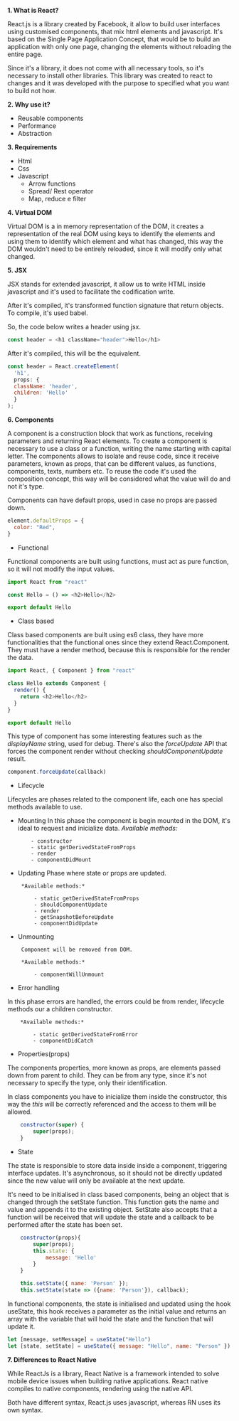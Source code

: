 **1. What is React?**

React.js is a library created by Facebook, it allow to build user interfaces using customised components, that mix html elements and javascript. It's based on the Single Page Application Concept, that would be to build an application with only one page, changing the elements without reloading the entire page.

Since it's a library, it does not come with all necessary tools, so it's necessary to install other libraries. This library was created to react to changes and it was developed with the purpose to specified what you want to build not how.

**2. Why use it?**

- Reusable components
- Performance
- Abstraction

**3. Requirements**

- Html
- Css
- Javascript
  - Arrow functions
  - Spread/ Rest operator
  - Map, reduce e filter

**4. Virtual DOM**

Virtual DOM is a in memory representation of the DOM, it creates a representation of the real DOM using keys to identify the elements and using them to identify which element and what has changed, this way the DOM wouldn't need to be entirely reloaded, since it will modify only what changed.

**5. JSX**

JSX stands for extended javascript, it allow us to write HTML inside javascript and it's used to facilitate the codification write.

After it's compiled, it's transformed function signature that return objects. To compile, it's used babel.

So, the code below writes a header using jsx.

```js
const header = <h1 className="header">Hello</h1>
```

After it's compiled, this will be the equivalent.

```js
const header = React.createElement(
  'h1',
  props: {
  className: 'header',
  children: 'Hello'
  }
);
```

**6. Components**

A component is a construction block that work as functions, receiving parameters and returning React elements. To create a component is necessary to use a class or a function, writing the name starting with capital letter. The components allows to isolate and reuse code, since it receive parameters, known as props, that can be different values, as functions, components, texts, numbers etc. To reuse the code it's used the composition concept, this way will be considered what the value will do and not it's type.

Components can have default props, used in case no props are passed down.

```js
element.defaultProps = {
  color: "Red",
}
```

- Functional

Functional components are built using functions, must act as pure function, so it will not modify the input values.

```js
import React from "react"

const Hello = () => <h2>Hello</h2>

export default Hello
```

- Class based

Class based components are built using es6 class, they have more functionalities that the functional ones since they extend React.Component. They must have a render method, because this is responsible for the render the data.

```js
import React, { Component } from "react"

class Hello extends Component {
  render() {
    return <h2>Hello</h2>
  }
}

export default Hello
```

This type of component has some interesting features such as the _displayName_ string, used for debug. There's also the _forceUpdate_ API that forces the component render without checking _shouldComponentUpdate_ result.

```js
component.forceUpdate(callback)
```

- Lifecycle

Lifecycles are phases related to the component life, each one has special methods available to use.

- Mounting
  In this phase the component is begin mounted in the DOM, it's ideal to request and inicialize data.
      *Available methods:*

          - constructor
          - static getDerivedStateFromProps
          - render
          - componentDidMount
- Updating
       Phase where state or props are updated.

       *Available methods:*

           - static getDerivedStateFromProps
           - shouldComponentUpdate
           - render
           - getSnapshotBeforeUpdate
           - componentDidUpdate

- Unmounting

       Component will be removed from DOM.

       *Available methods:*

           - componentWillUnmount

- Error handling

In this phase errors are handled, the errors could be from render, lifecycle methods our a children constructor.

        *Available methods:*

            - static getDerivedStateFromError
            - componentDidCatch


- Properties(props)

The components properties, more known as props, are elements passed down from parent to child. They can be from any type, since it's not necessary to specify the type, only their identification.

In class components you have to inicialize them inside the constructor, this way the _this_ will be correctly referenced and the access to them will be allowed.

```js
    constructor(super) {
        super(props);
    }
```

- State

The state is responsible to store data inside inside a component, triggering interface updates. It's asynchronous, so it should not be directly updated since the new value will only be available at the next update.

It's need to be initialised in class based components, being an object that is changed through the setState function. This function gets the name and value and appends it to the existing object. SetState also accepts that a function will be received that will update the state and a callback to be performed after the state has been set.

```js
    constructor(props){
        super(props);
        this.state: {
            message: 'Hello'
        }
    }

    this.setState({ name: 'Person' });
    this.setState(state => ({name: 'Person'}), callback);

```

In functional components, the state is initialised and updated using the hook useState, this hook receives a parameter as the initial value and returns an array with the variable that will hold the state and the function that will update it.

```js
let [message, setMessage] = useState("Hello")
let [state, setState] = useState({ message: "Hello", name: "Person" })
```

**7. Differences to React Native**

While ReactJs is a library, React Native is a framework intended to solve mobile device issues when building native applications. React native compiles to native components, rendering using the native API.

Both have different syntax, React.js uses javascript, whereas RN uses its own syntax.
